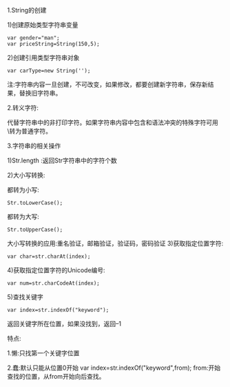 1.String的创建

1)创建原始类型字符串变量

    var gender="man";
    var priceString=String(150,5);

2)创建引用类型字符串对象

    var carType=new String('');
    
注:字符串内容一旦创建，不可改变，如果修改，都要创建新字符串，保存新结果，替换旧字符串。

2.转义字符:

代替字符串中的非打印字符。如果字符串内容中包含和语法冲突的特殊字符可用\转为普通字符。

3.字符串的相关操作

1)Str.length :返回Str字符串中的字符个数

2)大小写转换:

都转为小写:

    Str.toLowerCase();
    
都转为大写:

    Str.toUpperCase();
    
大小写转换的应用:重名验证，邮箱验证，验证码，密码验证 3)获取指定位置字符:

    var char=str.charAt(index);
    
4)获取指定位置字符的Unicode编号: 

    var num=str.charCodeAt(index);
    
5)查找关键字 

    var index=str.indexOf("keyword");
    
返回关键字所在位置，如果没找到，返回–1

特点:

1.懒:只找第一个关键字位置

2.蠢:默认只能从位置0开始 var index=str.indexOf("keyword",from);
from:开始查找的位置，从from开始向后查找。